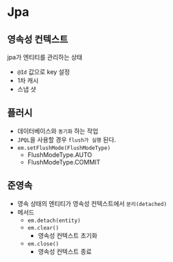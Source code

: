 # Jpa

## 영속성 컨텍스트
jpa가 엔티티를 관리하는 상태

- `@Id` 값으로 key 설정
- 1차 캐시
- 스냅 샷
    

## 플러시

- 데이터베이스와 `동기화` 하는 작업
- `JPQL`을 사용할 경우 `flush가 실행` 된다.
- `em.setFlushMode(FlushModeType)`
    * FlushModeType.AUTO
    * FlushModeType.COMMIT


## 준영속

- 영속 상태의 엔티티가 영속성 컨텍스트에서 `분리(detached)`
- 메서드
    - `em.detach(entity)`
    - `em.clear()`
        * 영속성 컨텍스트 초기화
    - `em.close()`
        * 영속성 컨텍스트 종료
    